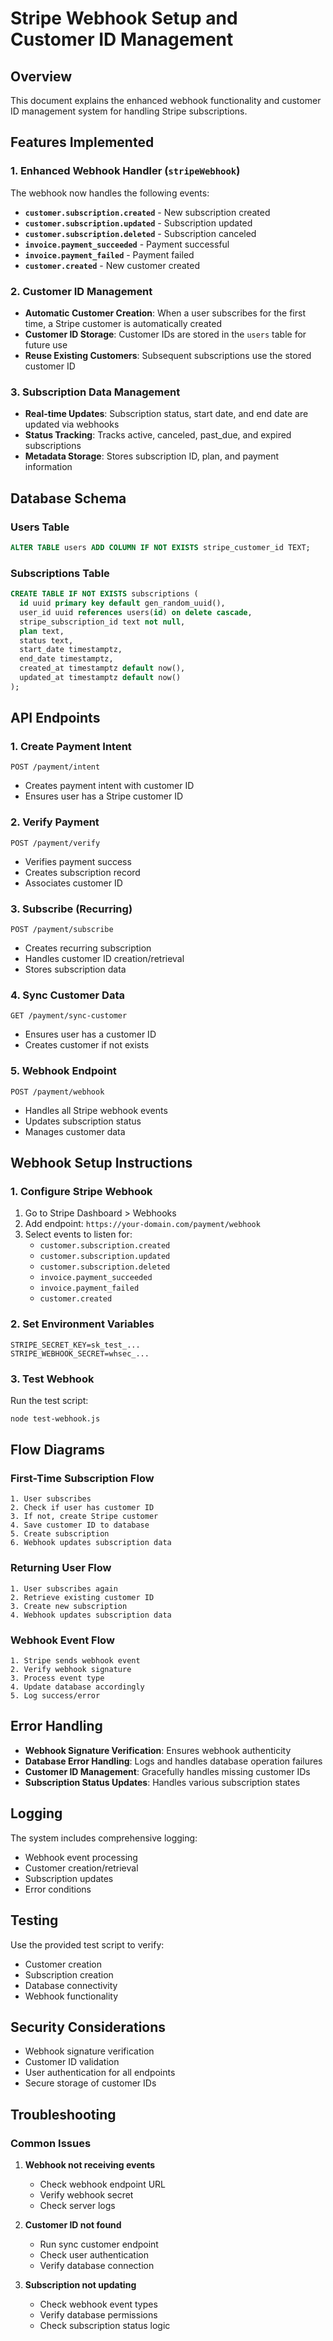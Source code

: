 # Stripe Webhook Setup and Customer ID Management

## Overview

This document explains the enhanced webhook functionality and customer ID management system for handling Stripe subscriptions.

## Features Implemented

### 1. Enhanced Webhook Handler (`stripeWebhook`)

The webhook now handles the following events:

- **`customer.subscription.created`** - New subscription created
- **`customer.subscription.updated`** - Subscription updated
- **`customer.subscription.deleted`** - Subscription canceled
- **`invoice.payment_succeeded`** - Payment successful
- **`invoice.payment_failed`** - Payment failed
- **`customer.created`** - New customer created

### 2. Customer ID Management

- **Automatic Customer Creation**: When a user subscribes for the first time, a Stripe customer is automatically created
- **Customer ID Storage**: Customer IDs are stored in the `users` table for future use
- **Reuse Existing Customers**: Subsequent subscriptions use the stored customer ID

### 3. Subscription Data Management

- **Real-time Updates**: Subscription status, start date, and end date are updated via webhooks
- **Status Tracking**: Tracks active, canceled, past_due, and expired subscriptions
- **Metadata Storage**: Stores subscription ID, plan, and payment information

## Database Schema

### Users Table

```sql
ALTER TABLE users ADD COLUMN IF NOT EXISTS stripe_customer_id TEXT;
```

### Subscriptions Table

```sql
CREATE TABLE IF NOT EXISTS subscriptions (
  id uuid primary key default gen_random_uuid(),
  user_id uuid references users(id) on delete cascade,
  stripe_subscription_id text not null,
  plan text,
  status text,
  start_date timestamptz,
  end_date timestamptz,
  created_at timestamptz default now(),
  updated_at timestamptz default now()
);
```

## API Endpoints

### 1. Create Payment Intent

```
POST /payment/intent
```

- Creates payment intent with customer ID
- Ensures user has a Stripe customer ID

### 2. Verify Payment

```
POST /payment/verify
```

- Verifies payment success
- Creates subscription record
- Associates customer ID

### 3. Subscribe (Recurring)

```
POST /payment/subscribe
```

- Creates recurring subscription
- Handles customer ID creation/retrieval
- Stores subscription data

### 4. Sync Customer Data

```
GET /payment/sync-customer
```

- Ensures user has a customer ID
- Creates customer if not exists

### 5. Webhook Endpoint

```
POST /payment/webhook
```

- Handles all Stripe webhook events
- Updates subscription status
- Manages customer data

## Webhook Setup Instructions

### 1. Configure Stripe Webhook

1. Go to Stripe Dashboard > Webhooks
2. Add endpoint: `https://your-domain.com/payment/webhook`
3. Select events to listen for:
   - `customer.subscription.created`
   - `customer.subscription.updated`
   - `customer.subscription.deleted`
   - `invoice.payment_succeeded`
   - `invoice.payment_failed`
   - `customer.created`

### 2. Set Environment Variables

```env
STRIPE_SECRET_KEY=sk_test_...
STRIPE_WEBHOOK_SECRET=whsec_...
```

### 3. Test Webhook

Run the test script:

```bash
node test-webhook.js
```

## Flow Diagrams

### First-Time Subscription Flow

```
1. User subscribes
2. Check if user has customer ID
3. If not, create Stripe customer
4. Save customer ID to database
5. Create subscription
6. Webhook updates subscription data
```

### Returning User Flow

```
1. User subscribes again
2. Retrieve existing customer ID
3. Create new subscription
4. Webhook updates subscription data
```

### Webhook Event Flow

```
1. Stripe sends webhook event
2. Verify webhook signature
3. Process event type
4. Update database accordingly
5. Log success/error
```

## Error Handling

- **Webhook Signature Verification**: Ensures webhook authenticity
- **Database Error Handling**: Logs and handles database operation failures
- **Customer ID Management**: Gracefully handles missing customer IDs
- **Subscription Status Updates**: Handles various subscription states

## Logging

The system includes comprehensive logging:

- Webhook event processing
- Customer creation/retrieval
- Subscription updates
- Error conditions

## Testing

Use the provided test script to verify:

- Customer creation
- Subscription creation
- Database connectivity
- Webhook functionality

## Security Considerations

- Webhook signature verification
- Customer ID validation
- User authentication for all endpoints
- Secure storage of customer IDs

## Troubleshooting

### Common Issues

1. **Webhook not receiving events**

   - Check webhook endpoint URL
   - Verify webhook secret
   - Check server logs

2. **Customer ID not found**

   - Run sync customer endpoint
   - Check user authentication
   - Verify database connection

3. **Subscription not updating**
   - Check webhook event types
   - Verify database permissions
   - Check subscription status logic
